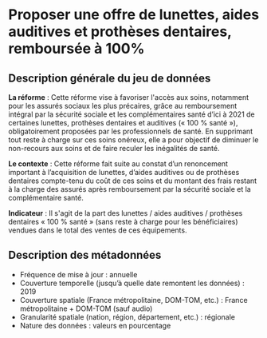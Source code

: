 # Proposer une offre de lunettes, aides auditives et prothèses dentaires, remboursée à 100%
## Description générale du jeu de données 
**La réforme** : Cette réforme vise à favoriser l'accès aux soins, notamment pour les assurés sociaux les plus précaires, grâce au remboursement intégral par la sécurité sociale et les complémentaires santé d’ici à 2021 de certaines lunettes, prothèses dentaires et auditives (« 100 % santé »), obligatoirement proposées par les professionnels de santé. En supprimant tout reste à charge sur ces soins onéreux, elle a pour objectif de diminuer le non-recours aux soins et de faire reculer les inégalités de santé. 

**Le contexte** : Cette réforme fait suite au constat d’un renoncement important à l’acquisition de lunettes, d’aides auditives ou de prothèses dentaires compte-tenu du coût de ces soins et du montant des frais restant à la charge des assurés après remboursement par la sécurité sociale et la complémentaire santé. 

**Indicateur** : Il s'agit de la part des lunettes / aides auditives / prothèses dentaires « 100 % santé » (sans reste à charge pour les bénéficiaires) vendues dans le total des ventes de ces équipements.

## Description des métadonnées 
-	Fréquence de mise à jour : annuelle
-	Couverture temporelle (jusqu’à quelle date remontent les données) : 2019
-	Couverture spatiale (France métropolitaine, DOM-TOM, etc.) : France métropolitaine + DOM-TOM (sauf audio)
-	Granularité spatiale (nation, région, département, etc.) : régionale
-	Nature des données : valeurs en pourcentage